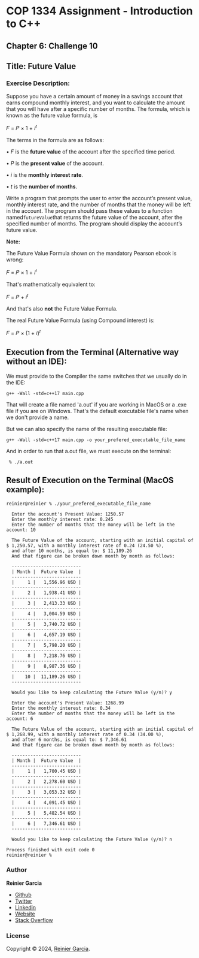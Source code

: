 # COP 1334 Assignment - Introduction to C++

## Chapter 6: Challenge 10

## Title: Future Value

### Exercise Description:

Suppose you have a certain amount of money in a savings account that earns compound monthly interest, and you want to calculate the amount that you will have after a specific number of months. The formula, which is known as the future value formula, is

𝐹 = 𝑃 × 1 + 𝑖<sup>𝑡</sup>

The terms in the formula are as follows:

• _F_ is the **future value** of the account after the specified time period.

• _P_ is the **present value** of the account.

• _i_ is the **monthly interest rate**.

• _t_ is the **number of months**.

Write a program that prompts the user to enter the account’s present value, monthly interest rate, and the number of months that the money will be left in the account. The program should pass these values to a function named`futureValue`that returns the future value of the account, after the
specified number of months. The program should display the account’s future value.

**Note:**

The Future Value Formula shown on the mandatory Pearson ebook is wrong:

𝐹 = 𝑃 × 1 + 𝑖<sup>𝑡</sup>

That's mathematically equivalent to:

𝐹 = 𝑃 + 𝑖<sup>𝑡</sup>

And that's also **not** the Future Value Formula.

The real Future Value Formula (using Compound interest) is:

𝐹 = 𝑃 × (1 + 𝑖)<sup>𝑡</sup>

## Execution from the Terminal (Alternative way without an IDE):

We must provide to the Compiler the same switches that we usually do in the IDE:

```terminal
g++ -Wall -std=c++17 main.cpp
```

That will create a file named 'a.out' if you are working in MacOS or a .exe file if you are on Windows. That's the default executable file's name when we don't provide a name.

But we can also specify the name of the resulting executable file:

```terminal
g++ -Wall -std=c++17 main.cpp -o your_prefered_executable_file_name
```

And in order to run that a.out file, we must execute on the terminal:

```terminal
 % ./a.out
```

## Result of Execution on the Terminal (MacOS example):

```terminal
reinier@reinier % ./your_prefered_executable_file_name

  Enter the account's Present Value: 1250.57
  Enter the monthly interest rate: 0.245
  Enter the number of months that the money will be left in the account: 10

  The Future Value of the account, starting with an initial capital of $ 1,250.57, with a monthly interest rate of 0.24 (24.50 %),
  and after 10 months, is equal to: $ 11,189.26
  And that figure can be broken down month by month as follows:

  --------------------------
  | Month |  Future Value  |
  --------------------------
  |     1 |   1,556.96 USD |
  --------------------------
  |     2 |   1,938.41 USD |
  --------------------------
  |     3 |   2,413.33 USD |
  --------------------------
  |     4 |   3,004.59 USD |
  --------------------------
  |     5 |   3,740.72 USD |
  --------------------------
  |     6 |   4,657.19 USD |
  --------------------------
  |     7 |   5,798.20 USD |
  --------------------------
  |     8 |   7,218.76 USD |
  --------------------------
  |     9 |   8,987.36 USD |
  --------------------------
  |    10 |  11,189.26 USD |
  --------------------------

  Would you like to keep calculating the Future Value (y/n)? y

  Enter the account's Present Value: 1268.99
  Enter the monthly interest rate: 0.34
  Enter the number of months that the money will be left in the account: 6

  The Future Value of the account, starting with an initial capital of $ 1,268.99, with a monthly interest rate of 0.34 (34.00 %),
  and after 6 months, is equal to: $ 7,346.61
  And that figure can be broken down month by month as follows:

  --------------------------
  | Month |  Future Value  |
  --------------------------
  |     1 |   1,700.45 USD |
  --------------------------
  |     2 |   2,278.60 USD |
  --------------------------
  |     3 |   3,053.32 USD |
  --------------------------
  |     4 |   4,091.45 USD |
  --------------------------
  |     5 |   5,482.54 USD |
  --------------------------
  |     6 |   7,346.61 USD |
  --------------------------

  Would you like to keep calculating the Future Value (y/n)? n
  
Process finished with exit code 0
reinier@reinier % 
```

### Author

**Reinier Garcia**

* [Github](https://github.com/reymillenium)
* [Twitter](https://twitter.com/ReinierGarciaR)
* [Linkedin](https://www.linkedin.com/in/reiniergarcia/)
* [Website](https://www.reiniergarcia.dev/)
* [Stack Overflow](https://stackoverflow.com/users/9616949/reinier-garcia)

### License

Copyright © 2024, [Reinier Garcia](https://github.com/reymillenium).


